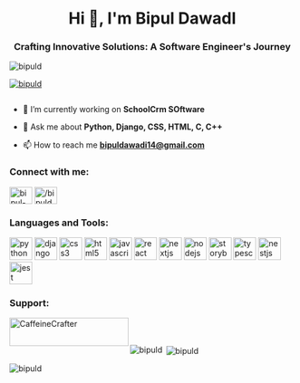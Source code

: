 <h1 align="center">Hi 👋, I'm Bipul DawadI</h1>
<h3 align="center">Crafting Innovative Solutions: A Software Engineer's Journey</h3>

<p align="left"> <img src="https://komarev.com/ghpvc/?username=bipuld&label=Profile%20views&color=0e75b6&style=flat" alt="bipuld" /> </p>

<p align="left"> <a href="https://github.com/ryo-ma/github-profile-trophy"><img src="https://github-profile-trophy.vercel.app/?username=bipuld" alt="bipuld" /></a> </p>

<p align="left"> <a href="https://twitter.com/" target="blank"><img src="https://img.shields.io/twitter/follow/?logo=twitter&style=for-the-badge" alt="" /></a> </p>

- 🔭 I’m currently working on **SchoolCrm SOftware**

- 💬 Ask me about **Python, Django, CSS, HTML, C, C++**

- 📫 How to reach me **bipuldawadi14@gmail.com**

<h3 align="left">Connect with me:</h3>
<p align="left">
<a href="https://linkedin.com/in/bipul-dawadi-60a799260" target="blank"><img align="center" src="https://raw.githubusercontent.com/rahuldkjain/github-profile-readme-generator/master/src/images/icons/Social/linked-in-alt.svg" alt="bipul-dawadi-60a799260" height="30" width="40" /></a>
<a href="https://www.leetcode.com//bipuldawadi/" target="blank"><img align="center" src="https://raw.githubusercontent.com/rahuldkjain/github-profile-readme-generator/master/src/images/icons/Social/leet-code.svg" alt="/bipuldawadi/" height="30" width="40" /></a>
</p>

<h3 align="left">Languages and Tools:</h3>
<p align="left"> <img src="https://cdn.jsdelivr.net/gh/devicons/devicon/icons/python/python-original.svg" alt="python" width="40" height="40"/> <img src="https://cdn.jsdelivr.net/gh/devicons/devicon/icons/django/django-original.svg" alt="django" width="40" height="40"/> <img src="https://cdn.jsdelivr.net/gh/devicons/devicon/icons/css3/css3-original.svg" alt="css3" width="40" height="40"/> <img src="https://cdn.jsdelivr.net/gh/devicons/devicon/icons/html5/html5-original.svg" alt="html5" width="40" height="40"/> <img src="https://cdn.jsdelivr.net/gh/devicons/devicon/icons/javascript/javascript-original.svg" alt="javascript" width="40" height="40"/> <img src="https://cdn.jsdelivr.net/gh/devicons/devicon/icons/react/react-original.svg" alt="react" width="40" height="40"/> <img src="https://cdn.jsdelivr.net/gh/devicons/devicon/icons/nextjs/nextjs-original.svg" alt="nextjs" width="40" height="40"/> <img src="https://cdn.jsdelivr.net/gh/devicons/devicon/icons/nodejs/nodejs-original.svg" alt="nodejs" width="40" height="40"/> <img src="https://cdn.jsdelivr.net/gh/devicons/devicon/icons/storybook/storybook-original.svg" alt="storybook" width="40" height="40"/> <img src="https://cdn.jsdelivr.net/gh/devicons/devicon/icons/typescript/typescript-original.svg" alt="typescript" width="40" height="40"/> <img src="https://cdn.jsdelivr.net/gh/devicons/devicon/icons/nestjs/nestjs-plain.svg" alt="nestjs" width="40" height="40"/> <img src="https://cdn.jsdelivr.net/gh/devicons/devicon/icons/jest/jest-plain.svg" alt="jest" width="40" height="40"/> </p>

<h3 align="left">Support:</h3>
<p><a href="https://www.buymeacoffee.com/CaffeineCrafter"> <img align="left" src="https://cdn.buymeacoffee.com/buttons/v2/default-yellow.png" height="50" width="210" alt="CaffeineCrafter" /></a></p><br><br>

<p><img align="left" src="https://github-readme-stats.vercel.app/api/top-langs?username=bipuld&show_icons=true&locale=en&layout=compact" alt="bipuld" /></p>

<p>&nbsp;<img align="center" src="https://github-readme-stats.vercel.app/api?username=bipuld&show_icons=true&locale=en" alt="bipuld" /></p>

<p><img align="center" src="https://github-readme-streak-stats.herokuapp.com/?user=bipuld&" alt="bipuld" /></p>


